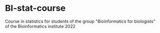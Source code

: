 # BI-stat-course
Course in statistics for students of the group "Bioinformatics for biologists" of the Bioinformatics institute 2022
